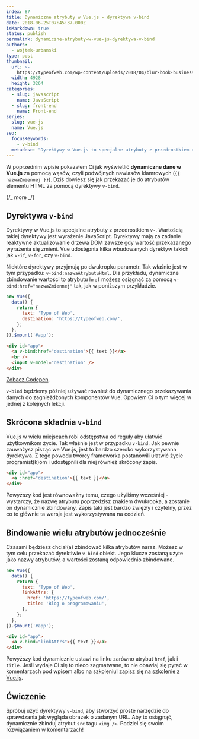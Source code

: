 ```yaml
---
index: 87
title: Dynamiczne atrybuty w Vue.js - dyrektywa v-bind
date: 2018-06-25T07:45:37.000Z
isMarkdown: true
status: publish
permalink: dynamiczne-atrybuty-w-vue-js-dyrektywa-v-bind
authors:
  - wojtek-urbanski
type: post
thumbnail:
  url: >-
    https://typeofweb.com/wp-content/uploads/2018/04/blur-book-business-273016.jpg
  width: 4928
  height: 3264
categories:
  - slug: javascript
    name: JavaScript
  - slug: front-end
    name: Front-end
series:
  slug: vue-js
  name: Vue.js
seo:
  focusKeywords:
    - v-bind
  metadesc: "Dyrektywy w Vue.js to specjalne atrybuty z przedrostkiem v-. W tej części kursu Vue.js dowiesz się jak przekazać dynamiczne dane za pomocą\_dyrektywy v-bind."
---
```


W poprzednim wpisie pokazałem Ci jak wyświetlić **dynamiczne dane w Vue.js** za pomocą wąsów, czyli podwójnych nawiasów klamrowych (`{{ nazwaZmiennej }}`). Dziś dowiesz się jak przekazać je do atrybutów elementu HTML za pomocą dyrektywy `v-bind`.

{/_ more _/}

## Dyrektywa `v-bind`

Dyrektywy w Vue.js to specjalne atrybuty z przedrostkiem `v-`. Wartością takiej dyrektywy jest wyrażenie JavaScript. Dyrektywy mają za zadanie reaktywne aktualizowanie drzewa DOM zawsze gdy wartość przekazanego wyrażenia się zmieni. Vue udostępnia kilka wbudowanych dyrektyw takich jak `v-if`, `v-for`, czy `v-bind`.

Niektóre dyrektywy przyjmują po dwukropku parametr. Tak właśnie jest w tym przypadku: `v-bind:nazwaAtrybutuHtml`. Dla przykładu, dynamiczne zbindowanie wartości to atrybutu `href` możesz osiągnąć za pomocą `v-bind:href="nazwaZmiennej"` tak, jak w poniższym przykładzie.

```js
new Vue({
  data() {
    return {
      text: 'Type of Web',
      destination: 'https://typeofweb.com/',
    };
  },
}).$mount('#app');
```

```html
<div id="app">
  <a v-bind:href="destination">{{ text }}</a>
  <br />
  <input v-model="destination" />
</div>
```

<CodepenWidget height="265" themeId="0" slugHash="JLBgpv" defaultTab="html,result" user="wojtiku" embedVersion="2">
<a href="http://codepen.io/wojtiku/pen/JLBgpv/">Zobacz Codepen</a>.
</CodepenWidget>

`v-bind` będziemy później używać również do dynamicznego przekazywania danych do zagnieżdżonych komponentów Vue. Opowiem Ci o tym więcej w jednej z kolejnych lekcji.

## Skrócona składnia `v-bind`

Vue.js w wielu miejscach robi odstępstwa od reguły aby ułatwić użytkownikom życie. Tak właśnie jest w przypadku `v-bind`. Jak pewnie zauważysz pisząc we Vue.js, jest to bardzo szeroko wykorzystywana dyrektywa. Z tego powodu twórcy frameworka postanowili ułatwić życie programist(k)om i udostępnili dla niej również skrócony zapis.

```html
<div id="app">
  <a :href="destination">{{ text }}</a>
</div>
```

Powyższy kod jest równoważny temu, czego użyliśmy wcześniej - wystarczy, że nazwę atrybutu poprzedzisz znakiem dwukropka, a zostanie on dynamicznie zbindowany. Zapis taki jest bardzo zwięzły i czytelny, przez co to głównie ta wersja jest wykorzystywana na codzień.

## Bindowanie wielu atrybutów jednocześnie

Czasami będziesz chciał(a) zbindować kilka atrybutów naraz. Możesz w tym celu przekazać dyrektiwie `v-bind` obiekt. Jego klucze zostaną użyte jako nazwy atrybutów, a wartości zostaną odpowiednio zbindowane.

```js
new Vue({
  data() {
    return {
      text: 'Type of Web',
      linkAttrs: {
        href: 'https://typeofweb.com/',
        title: 'Blog o programowaniu',
      },
    };
  },
}).$mount('#app');
```

```html
<div id="app">
  <a v-bind="linkAttrs">{{ text }}</a>
</div>
```

Powyższy kod dynamicznie ustawi na linku zarówno atrybut `href`, jak i `title`. Jeśli wydaje Ci się to nieco zagmatwane, to nie obawiaj się pytać w komentarzach pod wpisem albo na szkoleniu! <a href="https://szkolenia.typeofweb.com/" target="_blank">zapisz się na szkolenie z Vue.js</a>.

## Ćwiczenie

Spróbuj użyć dyrektywy `v-bind`, aby stworzyć proste narzędzie do sprawdzania jak wygląda obrazek o zadanym URL. Aby to osiągnąć, dynamicznie zbinduj atrybut `src` tagu `<img />`. Podziel się swoim rozwiązaniem w komentarzach!
